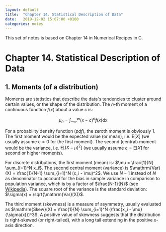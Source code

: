 ```yaml
---
layout: default
title:  "Chapter 14. Statistical Description of Data"
date:   2019-12-02 15:07:00 +0100
categories: notes
---
```


This set of notes is based on Chapter 14 in Numerical Recipes in C. 

# Chapter 14. Statistical Description of Data

## 1. Moments (of a distribution)

Moments are statistics that describe the data's tendencies to cluster around certain values, or the shape of the distribution. The $n$-th moment of a continuous function $f(x)$ about a value $c$ is:

$$
\mu_n = \int_{-\infty}^{\infty} (x-c)^n f(x) \mathop{dx}
$$

For a probability density function (*pdf*), the zeroth moment is obviously $1$. The first moment would be the expected value (or mean), i.e. $\mathrm{E}[X]$ (we usually assume $c = 0$ for the first moment). The second (central) moment would be the variance, i.e. $\mathrm{E}[(X-\mu)^2]$ (we usually assume $c = \mathrm{E}[X]$ for second or higher moments).

For discrete distributions, the first moment (mean) is: $\mu = \frac{1}{N} \sum_{i=1}^N x_i$. The second central moment (variance) is $\mathrm{Var}(X) = \frac{1}{N-1} \sum_{i=1}^N (x_i - \mu)^2$. We use $N-1$ instead of $N$ as denominator to account for the bias in sample variance in comparison to population variance, which is by a factor of $\frac{N-1}{N}$ (see [Wikipedia](https://en.wikipedia.org/wiki/Variance#Sample_variance)). The square root of the variance is the standard deviation: $\sigma(x) = \sqrt{\mathrm{Var}(X)}$.

The third moment (skewness) is a measure of asymmetry, usually evaluated as $\mathrm{Skew}(X) = \frac{1}{N} \sum_{i=1}^N (\frac{x_i - \mu}{\sigma(x)})^3$. A positive value of skewness suggests that the distribution is right-skewed (or right-tailed), with a long tail extending in the positive $x$-axis direction.
